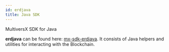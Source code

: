 ```yaml
---
id: erdjava
title: Java SDK
---
```


[comment]: # (mx-context-auto)

MultiversX SDK for Java

**erdjava** can be found here: [mx-sdk-erdjava](https://github.com/multiversx/mx-sdk-erdjava/).
It consists of Java helpers and utilities for interacting with the Blockchain.
